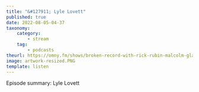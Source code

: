 ```yaml
---
title: "&#127911; Lyle Lovett"
published: true
date: 2022-08-05-04-37
taxonomy:
    category:
        - stream
    tag:
        - podcasts
theurl: https://omny.fm/shows/broken-record-with-rick-rubin-malcolm-gladwell-bru/lyle-lovett
image: artwork-resized.PNG
template: listen
---
```


Episode summary: Lyle Lovett
